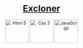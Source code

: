 
<a href="https://github.com/excloner/"><h1 align="center">Excloner</h1></a>

<div align="center">
<img src="https://user-images.githubusercontent.com/34881893/188808414-2203fa7a-c61f-4bc0-9fca-0e50749f6686.png" alt="Html 5" widht="75px" height="75px">
<img src="https://user-images.githubusercontent.com/34881893/188808509-2cf60229-5311-407a-a36c-896655c69179.png" alt="Css 3" widht="75px" height="75px">
<img src="https://user-images.githubusercontent.com/34881893/188808569-51f81a09-406c-4b2f-b93e-05fc58e7783d.png" alt="JavaScript" widht="75px" height="75px">
</div>
